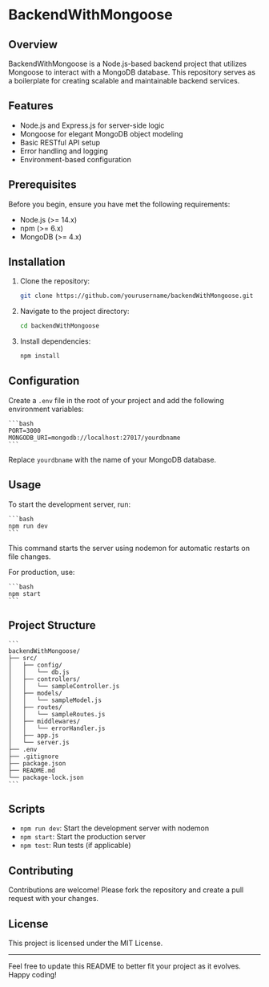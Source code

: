 # BackendWithMongoose

## Overview

BackendWithMongoose is a Node.js-based backend project that utilizes Mongoose to interact with a MongoDB database. This repository serves as a boilerplate for creating scalable and maintainable backend services.

## Features

- Node.js and Express.js for server-side logic
- Mongoose for elegant MongoDB object modeling
- Basic RESTful API setup
- Error handling and logging
- Environment-based configuration

## Prerequisites

Before you begin, ensure you have met the following requirements:

- Node.js (>= 14.x)
- npm (>= 6.x)
- MongoDB (>= 4.x)

## Installation

1. Clone the repository:

    ```bash
    git clone https://github.com/yourusername/backendWithMongoose.git
    ```

2. Navigate to the project directory:

    ```bash
    cd backendWithMongoose
    ```

3. Install dependencies:

    ```bash
    npm install
    ```

## Configuration

Create a `.env` file in the root of your project and add the following environment variables:

    ```bash
    PORT=3000
    MONGODB_URI=mongodb://localhost:27017/yourdbname
    ```

Replace `yourdbname` with the name of your MongoDB database.

## Usage

To start the development server, run:

    ```bash
    npm run dev
    ```

This command starts the server using nodemon for automatic restarts on file changes.

For production, use:

    ```bash
    npm start
    ```

## Project Structure

    ```
    backendWithMongoose/
    ├── src/
    │   ├── config/
    │   │   └── db.js
    │   ├── controllers/
    │   │   └── sampleController.js
    │   ├── models/
    │   │   └── sampleModel.js
    │   ├── routes/
    │   │   └── sampleRoutes.js
    │   ├── middlewares/
    │   │   └── errorHandler.js
    │   ├── app.js
    │   └── server.js
    ├── .env
    ├── .gitignore
    ├── package.json
    ├── README.md
    └── package-lock.json
    ```

## Scripts

- `npm run dev`: Start the development server with nodemon
- `npm start`: Start the production server
- `npm test`: Run tests (if applicable)

## Contributing

Contributions are welcome! Please fork the repository and create a pull request with your changes.

## License

This project is licensed under the MIT License.

---

Feel free to update this README to better fit your project as it evolves. Happy coding!
